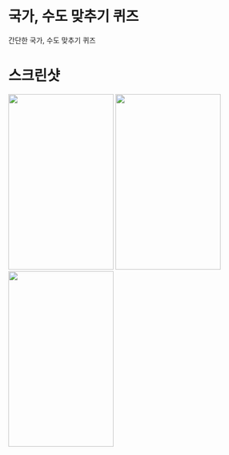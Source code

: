 # 국가, 수도 맞추기 퀴즈
간단한 국가, 수도 맞추기 퀴즈 

스크린샷
==========
<div>
<img width="210" height="350" src="https://user-images.githubusercontent.com/18605138/46819265-42067580-cdbe-11e8-96c4-3764e0038b10.PNG">
<img width="210" height="350" src="https://user-images.githubusercontent.com/18605138/46819540-f0aab600-cdbe-11e8-83b4-0746db03d203.PNG">
<img width="210" height="350" src="https://user-images.githubusercontent.com/18605138/46819600-1df76400-cdbf-11e8-9aef-7f6fed0ddd82.PNG">
</div>
